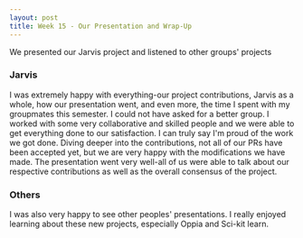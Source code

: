 ```yaml
---
layout: post
title: Week 15 - Our Presentation and Wrap-Up
---
```

We presented our Jarvis project and listened to other groups' projects
<!--more-->
### Jarvis
I was extremely happy with everything-our project contributions, Jarvis as a whole, how our presentation went, and even more, the time I spent with my groupmates this semester. I could not have asked for a better group. I worked with some very collaborative and skilled people and we were able to get everything done to our satisfaction. I can truly say I'm proud of the work we got done. Diving deeper into the contributions, not all of our PRs have been accepted yet, but we are very happy with the modifications we have made. The presentation went very well-all of us were able to talk about our respective contributions as well as the overall consensus of the project. 

### Others
I was also very happy to see other peoples' presentations. I really enjoyed learning about these new projects, especially Oppia and Sci-kit learn. 

